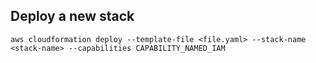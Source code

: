 ## Deploy a new stack
```shell
aws cloudformation deploy --template-file <file.yaml> --stack-name <stack-name> --capabilities CAPABILITY_NAMED_IAM
```